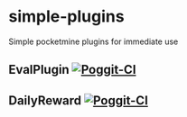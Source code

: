 # simple-plugins
Simple pocketmine plugins for immediate use

## EvalPlugin [![Poggit-CI](https://poggit.pmmp.io/ci.badge/SOF3/simple-plugins/EvalPlugin)](https://poggit.pmmp.io/ci/SOF3/simple-plugins/EvalPlugin)

## DailyReward [![Poggit-CI](https://poggit.pmmp.io/ci.badge/SOF3/simple-plugins/DailyReward)](https://poggit.pmmp.io/ci/SOF3/simple-plugins/DailyReward)
